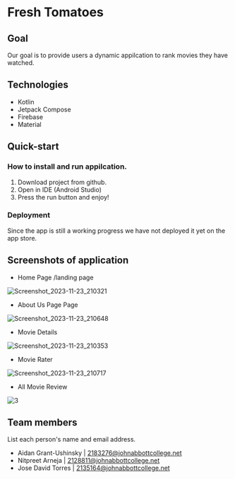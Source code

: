 # Fresh Tomatoes

## Goal
Our goal is to provide users a dynamic appilcation to rank movies they have watched. 

## Technologies
- Kotlin 
- Jetpack Compose
- Firebase
- Material

## Quick-start
### How to install and run appilcation.
1. Download project from github.
2. Open in IDE (Android Studio) 
3. Press the run button and enjoy!

### Deployment 
Since the app is still a working progress we have not deployed it yet on the app store.

## Screenshots of application

- Home Page /landing page


![Screenshot_2023-11-23_210321](https://github.com/agrantushinsky/5A6-group-project/assets/98350822/4a4ddb30-9f04-45ae-bdce-74bd4fd938d7)



- About Us Page Page


![Screenshot_2023-11-23_210648](https://github.com/agrantushinsky/5A6-group-project/assets/98350822/de09c257-fbe8-43d9-b27a-70595e43f2e3)




- Movie Details


![Screenshot_2023-11-23_210353](https://github.com/agrantushinsky/5A6-group-project/assets/98350822/1f6aab3f-1c61-4c6c-86d3-aabeaf24d19d)


- Movie Rater

  
![Screenshot_2023-11-23_210717](https://github.com/agrantushinsky/5A6-group-project/assets/98350822/51738032-2308-4e53-ba30-1bc08fd45739)


- All Movie Review

  
![3](https://github.com/agrantushinsky/5A6-group-project/assets/98350822/d42a31e2-8cc4-4980-9b50-2334e2d96836)

## Team members
List each person's name and email address.
- Aidan Grant-Ushinsky | 2183276@johnabbottcollege.net
- Nitpreet Arneja | 2128811@johnabbottcollege.net
- Jose David Torres | 2135164@johnabbottcollege.net
